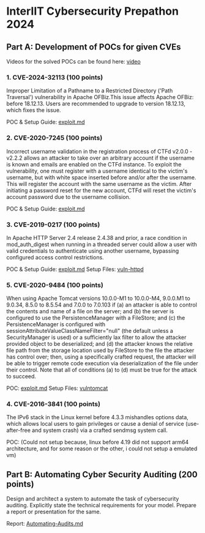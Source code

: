 # InterIIT Cybersecurity Prepathon 2024

## Part A: Development of POCs for given CVEs

Videos for the solved POCs can be found here: [video](https://iitbhuacin-my.sharepoint.com/:f:/g/personal/sagnik_mandal_mst23_iitbhu_ac_in/Ei3ukgBD7pFOnksAKsq8cPYBTp0D7CjItgQPnVN9ytPFpw?e=8SxWNM)

### 1. CVE-2024-32113 (100 points)

Improper Limitation of a Pathname to a Restricted Directory ('Path Traversal') vulnerability in Apache OFBiz.This issue affects Apache OFBiz: before 18.12.13. Users are recommended to upgrade to version 18.12.13, which fixes the issue.

POC & Setup Guide: [exploit.md](CVE-2024-32113/POC/exploit.md)

### 2. CVE-2020-7245 (100 points)

Incorrect username validation in the registration process of CTFd v2.0.0 - v2.2.2 allows an attacker to take over an arbitrary account if the username is known and emails are enabled on the CTFd instance. To exploit the vulnerability, one must register with a username identical to the victim's username, but with white space inserted before and/or after the username. This will register the account with the same username as the victim. After initiating a password reset for the new account, CTFd will reset the victim's account password due to the username collision.

POC & Setup Guide: [exploit.md](CVE-2020-7245/POC/exploit.md)

### 3. CVE-2019-0217 (100 points)

In Apache HTTP Server 2.4 release 2.4.38 and prior, a race condition in mod_auth_digest when running in a threaded server could allow a user with valid credentials to authenticate using another username, bypassing configured access control restrictions.

POC & Setup Guide: [exploit.md](CVE-2019-0217/POC/exploit.md)
Setup Files: [vuln-httpd](CVE-2019-0217/vuln-httpd/)

### 5. CVE-2020-9484 (100 points)

When using Apache Tomcat versions 10.0.0-M1 to 10.0.0-M4, 9.0.0.M1 to 9.0.34, 8.5.0 to 8.5.54 and 7.0.0 to 7.0.103 if (a) an attacker is able to control the contents and name of a file on the server; and (b) the server is configured to use the PersistenceManager with a FileStore; and (c) the PersistenceManager is configured with sessionAttributeValueClassNameFilter="null" (the default unless a SecurityManager is used) or a sufficiently lax filter to allow the attacker provided object to be deserialized; and (d) the attacker knows the relative file path from the storage location used by FileStore to the file the attacker has control over; then, using a specifically crafted request, the attacker will be able to trigger remote code execution via deserialization of the file under their control. Note that all of conditions (a) to (d) must be true for the attack to succeed.

POC: [exploit.md](CVE-2020-9484/POC/exploit.md)
Setup Files: [vulntomcat](CVE-2020-9484/vulntomcat/)

### 4. CVE-2016-3841 (100 points)

The IPv6 stack in the Linux kernel before 4.3.3 mishandles options data, which allows local users to gain privileges or cause a denial of service (use-after-free and system crash) via a crafted sendmsg system call.

POC: (Could not setup because, linux before 4.19 did not support arm64 architecture, and for some reason or the other, i could not setup a emulated vm)

## Part B: Automating Cyber Security Auditing (200 points)

Design and architect a system to automate the task of cybersecurity auditing. Explicitly state the technical requirements for your model. Prepare a report or presentation for the same.

Report: [Automating-Audits.md](Automating-Audits.md)
